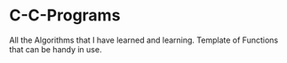 # C-C-Programs
All the Algorithms that I have learned and learning. Template of Functions that can be handy in use.
